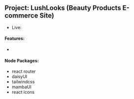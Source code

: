 ## Project: LushLooks  (Beauty Products E-commerce Site)
- Live: 

#### Features:
- 

#### Node Packages:
- react router
- daisyUI
- tailwindcss
- mambaUI
- react icons